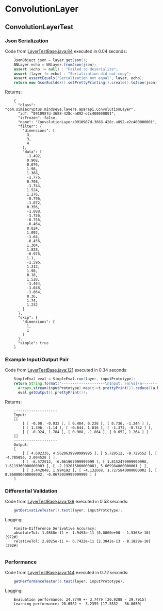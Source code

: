 # ConvolutionLayer
## ConvolutionLayerTest
### Json Serialization
Code from [LayerTestBase.java:84](../../../../../../../../MindsEye/src/test/java/com/simiacryptus/mindseye/layers/LayerTestBase.java#L84) executed in 0.04 seconds: 
```java
    JsonObject json = layer.getJson();
    NNLayer echo = NNLayer.fromJson(json);
    assert (echo != null) : "Failed to deserialize";
    assert (layer != echo) : "Serialization did not copy";
    Assert.assertEquals("Serialization not equal", layer, echo);
    return new GsonBuilder().setPrettyPrinting().create().toJson(json);
```

Returns: 

```
    {
      "class": "com.simiacryptus.mindseye.layers.aparapi.ConvolutionLayer",
      "id": "0910987d-3688-428c-a892-e2c400000001",
      "isFrozen": false,
      "name": "ConvolutionLayer/0910987d-3688-428c-a892-e2c400000001",
      "filter": {
        "dimensions": [
          3,
          3,
          4
        ],
        "data": [
          -1.492,
          0.908,
          0.076,
          1.98,
          1.368,
          -1.776,
          0.708,
          -1.744,
          1.524,
          1.276,
          -0.796,
          -1.072,
          0.356,
          -1.888,
          -1.756,
          -0.756,
          -0.464,
          0.824,
          1.092,
          -1.64,
          -0.456,
          1.304,
          1.828,
          -0.976,
          1.1,
          -1.596,
          1.312,
          1.98,
          0.18,
          1.528,
          -1.464,
          -1.048,
          -1.864,
          0.36,
          1.74,
          1.232
        ]
      },
      "skip": {
        "dimensions": [
          1,
          1
        ]
      },
      "simple": true
    }
```



### Example Input/Output Pair
Code from [LayerTestBase.java:121](../../../../../../../../MindsEye/src/test/java/com/simiacryptus/mindseye/layers/LayerTestBase.java#L121) executed in 0.34 seconds: 
```java
    SimpleEval eval = SimpleEval.run(layer, inputPrototype);
    return String.format("--------------------\nInput: \n[%s]\n--------------------\nOutput: \n%s",
      Arrays.stream(inputPrototype).map(t->t.prettyPrint()).reduce((a,b)->a+",\n"+b).get(),
      eval.getOutput().prettyPrint());
```

Returns: 

```
    --------------------
    Input: 
    [[
    	[ [ -0.08, -0.032 ], [ 0.484, 0.236 ], [ 0.736, -1.244 ] ],
    	[ [ 1.496, -1.14 ], [ -0.844, 1.816 ], [ -1.372, -0.752 ] ],
    	[ [ -0.924, 1.784 ], [ 0.908, -1.864 ], [ 0.652, 1.264 ] ]
    ]]
    --------------------
    Output: 
    [
    	[ [ 4.602336, 4.5620639999999995 ], [ 5.720512, -9.729552 ], [ -4.785056, 2.004528 ] ],
    	[ [ -6.572912, -6.061967999999999 ], [ 1.8152479999999998, 1.6119360000000003 ], [ -2.192016000000001, 5.669984000000001 ] ],
    	[ [ 3.442048, 1.994192 ], [ -4.132608, 1.7275840000000002 ], [ 8.860880000000002, -0.8675039999999999 ] ]
    ]
```



### Differential Validation
Code from [LayerTestBase.java:139](../../../../../../../../MindsEye/src/test/java/com/simiacryptus/mindseye/layers/LayerTestBase.java#L139) executed in 0.53 seconds: 
```java
    getDerivativeTester().test(layer, inputPrototype);
```
Logging: 
```
    Finite-Difference Derivative Accuracy:
    absoluteTol: 1.0868e-11 +- 1.9493e-11 [0.0000e+00 - 1.5368e-10] (972#)
    relativeTol: 2.8025e-11 +- 6.7422e-11 [2.3042e-13 - 8.1829e-10] (392#)
    
```

### Performance
Code from [LayerTestBase.java:144](../../../../../../../../MindsEye/src/test/java/com/simiacryptus/mindseye/layers/LayerTestBase.java#L144) executed in 0.72 seconds: 
```java
    getPerformanceTester().test(layer, inputPrototype);
```
Logging: 
```
    Evaluation performance: 24.7749 +- 3.7479 [20.9288 - 39.7915]
    Learning performance: 20.6582 +- 3.2359 [17.5832 - 36.8050]
    
```

